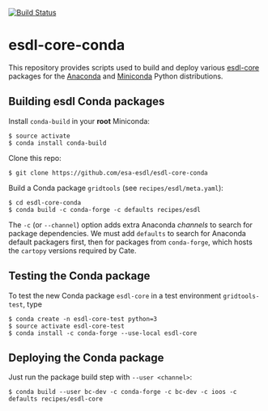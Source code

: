 [![Build Status](https://travis-ci.org/esa-esdl/esdl-core-conda.svg?branch=master)](https://travis-ci.org/esa-esdl/esdl-core-conda)

# esdl-core-conda

This repository provides scripts used to build and deploy various 
[esdl-core](https://github.com/esa-esdl/esdl-core) packages
for the [Anaconda](https://www.continuum.io/) and
[Miniconda](https://conda.io/miniconda.html) Python distributions.
 

## Building esdl Conda packages

Install `conda-build` in your **root** Miniconda:

    $ source activate
    $ conda install conda-build
    
Clone this repo:
    
    $ git clone https://github.com/esa-esdl/esdl-core-conda
    
Build a Conda package `gridtools` (see `recipes/esdl/meta.yaml`):
    
    $ cd esdl-core-conda
    $ conda build -c conda-forge -c defaults recipes/esdl
     
The `-c` (or `--channel`) option adds extra Anaconda *channels* to search for package 
dependencies. We must add `defaults` to search for Anaconda default packagers first, then
for packages from `conda-forge`, which hosts the `cartopy` versions required by Cate.

## Testing the Conda package

To test the new Conda package `esdl-core` in a test environment `gridtools-test`, type
     
    $ conda create -n esdl-core-test python=3
    $ source activate esdl-core-test
    $ conda install -c conda-forge --use-local esdl-core

## Deploying the Conda package

Just run the package build step with `--user <channel>`:

    $ conda build --user bc-dev -c conda-forge -c bc-dev -c ioos -c defaults recipes/esdl-core
